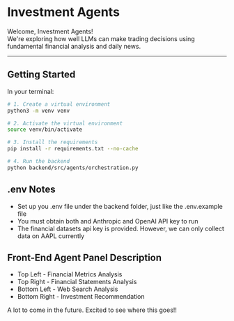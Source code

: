 # Investment Agents

Welcome, Investment Agents!  
We're exploring how well LLMs can make trading decisions using fundamental financial analysis and daily news.

---

## Getting Started

In your terminal:

```bash
# 1. Create a virtual environment
python3 -m venv venv

# 2. Activate the virtual environment
source venv/bin/activate

# 3. Install the requirements
pip install -r requirements.txt --no-cache

# 4. Run the backend
python backend/src/agents/orchestration.py
```

## .env Notes
- Set up you .env file under the backend folder, just like the .env.example file 
- You must obtain both and Anthropic and OpenAI API key to run 
- The financial datasets api key is provided. However, we can only collect data on AAPL currently

## Front-End Agent Panel Description 
- Top Left - Financial Metrics Analysis 
- Top Right - Financial Statements Analysis
- Bottom Left - Web Search Analysis 
- Bottom Right - Investment Recommendation 


A lot to come in the future. Excited to see where this goes!!


